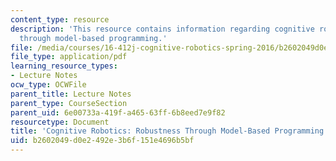 ```yaml
---
content_type: resource
description: 'This resource contains information regarding cognitive robotics: Robustness
  through model-based programming.'
file: /media/courses/16-412j-cognitive-robotics-spring-2016/b2602049d0e2492e3b6f151e4696b5bf_MIT16_412JS16_L1.pdf
file_type: application/pdf
learning_resource_types:
- Lecture Notes
ocw_type: OCWFile
parent_title: Lecture Notes
parent_type: CourseSection
parent_uid: 6e00733a-419f-a465-63ff-6b8eed7e9f82
resourcetype: Document
title: 'Cognitive Robotics: Robustness Through Model-Based Programming'
uid: b2602049-d0e2-492e-3b6f-151e4696b5bf
---
```


